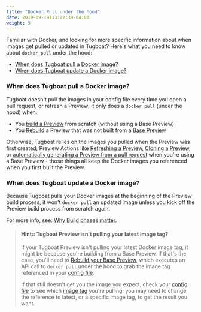 ```yaml
---
title: "Docker Pull under the hood"
date: 2019-09-19T13:22:39-04:00
weight: 5
---
```


Familiar with Docker, and looking for more specific information about when
images get pulled or updated in Tugboat? Here's what you need to know about
`docker pull` under the hood:

- [When does Tugboat pull a Docker image?](#when-does-tugboat-pull-a-docker-image)
- [When does Tugboat update a Docker image?](#when-does-tugboat-update-a-docker-image)

### When does Tugboat pull a Docker image?

Tugboat doesn't pull the images in your config file every time you open a pull
request, or refresh a Preview; it only does a `docker pull` (under the hood)
when:

- You
  [build a Preview](../../building-a-preview/administer-previews/index.md#build-previews)
  from scratch (without using a Base Preview)
- You
  [Rebuild](../../building-a-preview/administer-previews/index.md#rebuild-previews)
  a Preview that was not built from a
  [Base Preview](../../building-a-preview/work-with-base-previews/index.md#change-a-base-preview)

Otherwise, Tugboat relies on the images you pulled when the Preview was first
created; Preview Actions like
[Refreshing a Preview](../../building-a-preview/administer-previews/index.md#refresh-previews),
[Cloning a Preview](../../building-a-preview/administer-previews/index.md#duplicate-a-preview),
or
[automatically generating a Preview from a pull request](../../building-a-preview/automate-previews/index.md#auto-generate-previews)
when you're using a Base Preview - those things all keep the Docker images you
referenced when you first built the Preview.

### When does Tugboat update a Docker image?

Because Tugboat pulls your Docker images at the beginning of the Preview build
process, it won't `docker pull` an updated image unless you kick off the Preview
build process from scratch again.

For more info, see:
[Why Build phases matter](../../building-a-preview/how-previews-work/index.md#why-build-phases-matter).

> #### Hint:: Tugboat Preview isn't pulling your latest image tag?
>
> If your Tugboat Preview isn't pulling your latest Docker image tag, it might
> be because you're building from a Base Preview. If that's the case, you'll
> need to
> [Rebuild your Base Preview](../../building-a-preview/work-with-base-previews/index.md#change-a-base-preview),
> which executes an API call to `docker pull` under the hood to grab the image
> tag referenced in your
> [config file](../../setting-up-tugboat/index.md#create-a-tugboat-config-file).
>
> If that still doesn't get you the image you expect, check your
> [config file](../../setting-up-tugboat/index.md#create-a-tugboat-config-file)
> to see which [image tag](#docker-image-version-tags-primer) you're pulling;
> you may need to change the reference to latest, or a specific image tag, to
> get the result you want.
